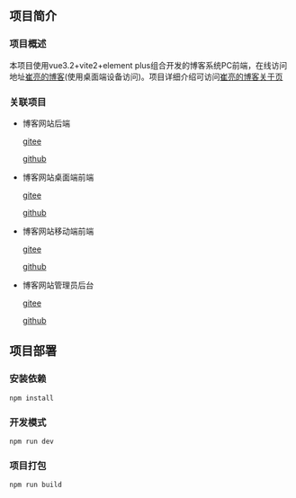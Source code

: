 ## 项目简介
### 项目概述
本项目使用vue3.2+vite2+element plus组合开发的博客系统PC前端，在线访问地址[崔亮的博客](https://www.cuiliangblog.cn)(使用桌面端设备访问)。项目详细介绍可访问[崔亮的博客关于页](https://www.cuiliangblog.cn/about)
### 关联项目
* 博客网站后端

  [gitee](https://gitee.com/cuiliang0302/myblog_api)

  [github](https://github.com/cuiliang0302/myblog_api)

* 博客网站桌面端前端

  [gitee](https://gitee.com/cuiliang0302/myblog_pc)

  [github](https://github.com/cuiliang0302/myblog_pc)

* 博客网站移动端前端

  [gitee](https://gitee.com/cuiliang0302/myblog_mobile)

  [github](https://github.com/cuiliang0302/myblog_mobile)

* 博客网站管理员后台

  [gitee](https://gitee.com/cuiliang0302/myblog_admin)

  [github](https://github.com/cuiliang0302/myblog_admin)
## 项目部署
### 安装依赖
```
npm install
```

### 开发模式
```
npm run dev
```

### 项目打包
```
npm run build
```

